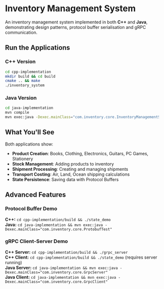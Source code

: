 # Inventory Management System

An inventory management system implemented in both **C++** and **Java**, demonstrating design patterns, protocol buffer serialisation and gRPC communication.

## Run the Applications

### C++ Version
```bash
cd cpp-implementation
mkdir build && cd build
cmake .. && make
./inventory_system
```

### Java Version
```bash
cd java-implementation
mvn compile
mvn exec:java -Dexec.mainClass="com.inventory.core.InventoryManagementSystem"
```

## What You'll See

Both applications show:
- **Product Creation**: Books, Clothing, Electronics, Guitars, PC Games, Stationery
- **Stock Management**: Adding products to inventory
- **Shipment Processing**: Creating and managing shipments
- **Transport Costing**: Air, Land, Ocean shipping calculations
- **State Persistence**: Saving data with Protocol Buffers

## Advanced Features

### Protocol Buffer Demo
**C++:** `cd cpp-implementation/build && ./state_demo`  
**Java:** `cd java-implementation && mvn exec:java -Dexec.mainClass="com.inventory.core.ProtobufTest"`

### gRPC Client-Server Demo
**C++ Server:** `cd cpp-implementation/build && ./grpc_server`  
**C++ Client:** `cd cpp-implementation/build && ./state_demo` (requires server running)  
**Java Server:** `cd java-implementation && mvn exec:java -Dexec.mainClass="com.inventory.core.GrpcServer"`  
**Java Client:** `cd java-implementation && mvn exec:java -Dexec.mainClass="com.inventory.core.GrpcClient"`
